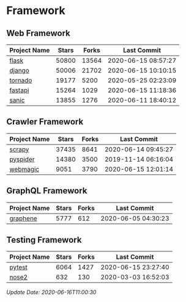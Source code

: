 # Framework

## Web Framework

| Project Name | Stars | Forks | Last Commit |
| ------------ | ----- | ----- | ----------- |
| [flask](https://github.com/pallets/flask) | 50800 | 13564 | 2020-06-15 08:57:27 |
| [django](https://github.com/django/django) | 50006 | 21702 | 2020-06-15 10:10:15 |
| [tornado](https://github.com/tornadoweb/tornado) | 19177 | 5200 | 2020-05-25 02:23:09 |
| [fastapi](https://github.com/tiangolo/fastapi) | 15264 | 1029 | 2020-06-15 11:18:36 |
| [sanic](https://github.com/huge-success/sanic) | 13855 | 1276 | 2020-06-11 18:40:12 |

## Crawler Framework

| Project Name | Stars | Forks | Last Commit |
| ------------ | ----- | ----- | ----------- |
| [scrapy](https://github.com/scrapy/scrapy) | 37435 | 8641 | 2020-06-14 09:45:27 |
| [pyspider](https://github.com/binux/pyspider) | 14380 | 3500 | 2019-11-14 06:16:04 |
| [webmagic](https://github.com/code4craft/webmagic) | 9051 | 3790 | 2020-06-15 12:01:14 |

## GraphQL Framework

| Project Name | Stars | Forks | Last Commit |
| ------------ | ----- | ----- | ----------- |
| [graphene](https://github.com/graphql-python/graphene) | 5777 | 612 | 2020-06-05 04:30:23 |

## Testing Framework

| Project Name | Stars | Forks | Last Commit |
| ------------ | ----- | ----- | ----------- |
| [pytest](https://github.com/pytest-dev/pytest) | 6064 | 1427 | 2020-06-15 23:27:40 |
| [nose2](https://github.com/nose-devs/nose2) | 632 | 130 | 2020-03-03 16:52:03 |

*Update Date: 2020-06-16T11:00:30*